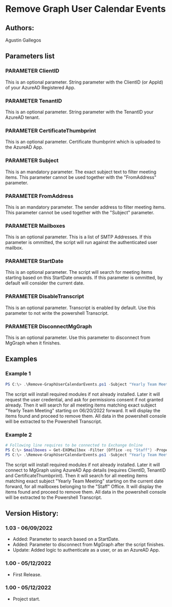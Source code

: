 ﻿# Remove Graph User Calendar Events

## Authors:  
Agustin Gallegos  

## Parameters list  

### PARAMETER ClientID
This is an optional parameter. String parameter with the ClientID (or AppId) of your AzureAD Registered App.

### PARAMETER TenantID
This is an optional parameter. String parameter with the TenantID your AzureAD tenant.

### PARAMETER CertificateThumbprint
This is an optional parameter. Certificate thumbprint which is uploaded to the AzureAD App.

### PARAMETER Subject
This is an mandatory parameter. The exact subject text to filter meeting items. This parameter cannot be used together with the "FromAddress" parameter.

### PARAMETER FromAddress
This is an mandatory parameter. The sender address to filter meeting items. This parameter cannot be used together with the "Subject" parameter.

### PARAMETER Mailboxes
This is an optional parameter. This is a list of SMTP Addresses. If this parameter is ommitted, the script will run against the authenticated user mailbox.

### PARAMETER StartDate
This is an optional parameter. The script will search for meeting items starting based on this StartDate onwards. If this parameter is ommitted, by default will consider the current date.

### PARAMETER DisableTranscript
This is an optional parameter. Transcript is enabled by default. Use this parameter to not write the powershell Transcript.

### PARAMETER DisconnectMgGraph
This is an optional parameter. Use this parameter to disconnect from MgGraph when it finishes.


## Examples  
### Example 1  
```powershell
PS C:\> .\Remove-GraphUserCalendarEvents.ps1 -Subject "Yearly Team Meeting" -StartDate 06/20/2022 -Verbose
```  
The script will install required modules if not already installed.
Later it will request the user credential, and ask for permissions consent if not granted already.
Then it will search for all meeting items matching exact subject "Yearly Team Meeting" starting on 06/20/2022 forward.
It will display the items found and proceed to remove them.
All data in the powershell console will be extracted to the Powershell Transcript.

### Example 2  
```powershell
# Following line requires to be connected to Exchange Online
PS C:\> $mailboxes = Get-EXOMailbox -Filter {Office -eq "Staff"} -Properties PrimarySMTPAddress | Select-Object PrimarySMTPAddress
PS C:\> .\Remove-GraphUserCalendarEvents.ps1 -Subject "Yearly Team Meeting" -Mailboxes $mailboxes.PrimarySMTPAddress  -ClientID "12345678" -TenantId "abcdefg" -CertificateThumbprint "a1b2c3d4" -Verbose
```
The script will install required modules if not already installed.
Later it will connect to MgGraph using AzureAD App details (requires ClientID, TenantID and CertificateThumbprint).
Then it will search for all meeting items matching exact subject "Yearly Team Meeting" starting on the current date forward, for all mailboxes belonging to the "Staff" Office.
It will display the items found and proceed to remove them.
All data in the powershell console will be extracted to the Powershell Transcript.

## Version History:
### 1.03 - 06/09/2022  
- Added: Parameter to search based on a StartDate.
- Added: Parameter to disconnect from MgGraph after the script finishes.
- Update: Added logic to authenticate as a user, or as an AzureAD App.
### 1.00 - 05/12/2022
 - First Release.
### 1.00 - 05/12/2022
 - Project start.